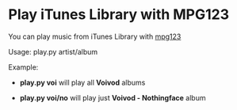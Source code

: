 # Play iTunes Library with MPG123

You can play music from iTunes Library with [mpg123](http://www.mpg123.de/)

Usage: play.py artist/album

Example:

*	**play.py voi**    will play all **Voivod** albums

*	**play.py voi/no** will play just **Voivod - Nothingface** album
